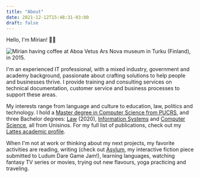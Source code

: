 ```yaml
---
title: "About"
date: 2021-12-12T15:48:31-03:00
draft: false
---
```


Hello, I'm Mírian! 👋🏼

![Mírian having coffee at Aboa Vetus Ars Nova museum in Turku (Finland), in 2015.](/mirian.png)

I'm an experienced IT professional, with a mixed industry, government and academy background, passionate about crafting solutions to help people and businesses thrive.  I provide training and consulting services on technical documentation, customer service and business processes to support these areas.

My interests range from language and culture to education, law, politics and technology.  I hold a [Master degree in Computer Science from PUCRS](https://www.pucrs.br/politecnica/programa-de-pos-graduacao-em-ciencia-da-computacao/), and three Bachelor degrees: [Law](https://www.unisinos.br/graduacao/direito/sao-leopoldo) (2020), [Information Systems](https://www.unisinos.br/graduacao/sistemas-de-informacao/sao-leopoldo) and [Computer Science](https://www.unisinos.br/graduacao/ciencia-da-computacao/sao-leopoldo), all from Unisinos.  For my full list of publications, check out my [Lattes academic profile](http://lattes.cnpq.br/0699925170261519).

When I'm not at work or thinking about my next projects, my favorite activities are reading, writing (check out [Asylum](https://ldjam.com/events/ludum-dare/49/asylum), my interactive fiction piece submitted to Ludum Dare Game Jam!), learning languages, watching fantasy TV series or movies, trying out new flavours, yoga practicing and traveling.